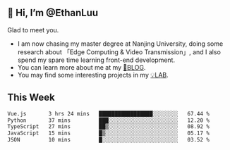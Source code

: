 ## 👋 Hi, I’m @EthanLuu

Glad to meet you.

- I am now chasing my master degree at Nanjing University, doing some research about 「Edge Computing & Video Transmission」, and I also spend my spare time learning front-end development.
- You can learn more about me at my [📝BLOG](https://blog.ethanloo.cn).
- You may find some interesting projects in my [💡LAB](https://lab.ethanloo.cn).

## This Week
<!--START_SECTION:waka-->

```txt
Vue.js       3 hrs 24 mins   █████████████████░░░░░░░░   67.44 %
Python       37 mins         ███░░░░░░░░░░░░░░░░░░░░░░   12.20 %
TypeScript   27 mins         ██▒░░░░░░░░░░░░░░░░░░░░░░   08.92 %
JavaScript   15 mins         █▒░░░░░░░░░░░░░░░░░░░░░░░   05.17 %
JSON         10 mins         █░░░░░░░░░░░░░░░░░░░░░░░░   03.52 %
```

<!--END_SECTION:waka-->
